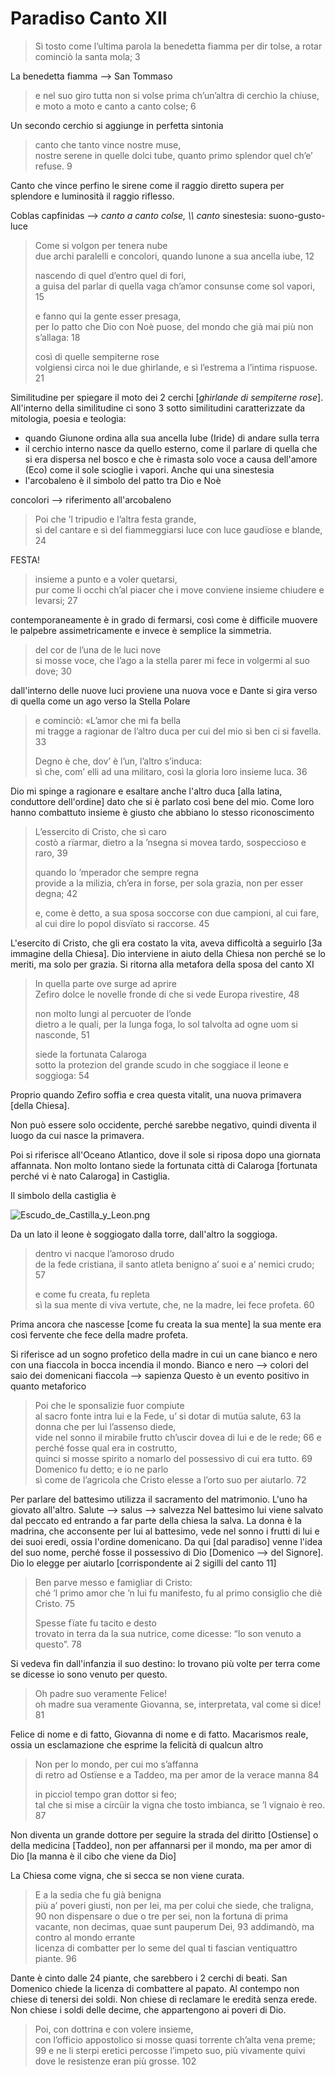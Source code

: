 # Paradiso Canto XII

> Sì tosto come l’ultima parola
la benedetta fiamma per dir tolse,
a rotar cominciò la santa mola; 3

La benedetta fiamma --> San Tommaso

> e nel suo giro tutta non si volse	
prima ch’un’altra di cerchio la chiuse,
e moto a moto e canto a canto colse;	6

Un secondo cerchio si aggiunge in perfetta sintonia

> canto che tanto vince nostre muse,	
nostre serene in quelle dolci tube,
quanto primo splendor quel ch’e’ refuse.	9

Canto che vince perfino le sirene come il raggio diretto supera per splendore e luminosità il raggio riflesso.

Coblas capfinidas --> *canto a canto colse, \\\\ canto*
sinestesia: suono-gusto-luce


> Come si volgon per tenera nube	
due archi paralelli e concolori,
quando Iunone a sua ancella iube,	12
> 
> nascendo di quel d’entro quel di fori,	
a guisa del parlar di quella vaga
ch’amor consunse come sol vapori,	15
> 
> e fanno qui la gente esser presaga,	
per lo patto che Dio con Noè puose,
del mondo che già mai più non s’allaga:	18
> 
> così di quelle sempiterne rose	
volgiensi circa noi le due ghirlande,
e sì l’estrema a l’intima rispuose.	21

Similitudine per spiegare il moto dei 2 cerchi [*ghirlande di sempiterne rose*].
All'interno della similitudine ci sono 3 sotto similitudini caratterizzate da mitologia, poesia e teologia:
- quando Giunone ordina alla sua ancella Iube (Iride) di andare sulla terra
- il cerchio interno nasce da quello esterno, come il parlare di quella che si era dispersa nel bosco e che è rimasta solo voce a causa dell'amore (Eco) come il sole scioglie i vapori.
Anche qui una sinestesia
- l'arcobaleno è il simbolo del patto tra Dio e Noè

concolori --> riferimento all'arcobaleno

> Poi che ’l tripudio e l’altra festa grande,	
sì del cantare e sì del fiammeggiarsi
luce con luce gaudïose e blande,	24

FESTA!

> insieme a punto e a voler quetarsi,	
pur come li occhi ch’al piacer che i move
conviene insieme chiudere e levarsi;	27

contemporaneamente è in grado di fermarsi, così come è difficile muovere le palpebre assimetricamente e invece è semplice la simmetria.

> del cor de l’una de le luci nove	
si mosse voce, che l’ago a la stella
parer mi fece in volgermi al suo dove;	30

dall'interno delle nuove luci proviene una nuova voce e Dante si gira verso di quella come un ago verso la Stella Polare

> e cominciò: «L’amor che mi fa bella	
mi tragge a ragionar de l’altro duca
per cui del mio sì ben ci si favella.	33
> 
> Degno è che, dov’ è l’un, l’altro s’induca:	
sì che, com’ elli ad una militaro,
così la gloria loro insieme luca.	36

Dio mi spinge a ragionare e esaltare anche l'altro duca [alla latina, conduttore dell'ordine] dato che si è parlato così bene del mio. Come loro hanno combattuto insieme è giusto che abbiano lo stesso riconoscimento

> L’essercito di Cristo, che sì caro	
costò a rïarmar, dietro a la ’nsegna
si movea tardo, sospeccioso e raro,	39
> 
> quando lo ’mperador che sempre regna	
provide a la milizia, ch’era in forse,
per sola grazia, non per esser degna;	42
> 
> e, come è detto, a sua sposa soccorse	
con due campioni, al cui fare, al cui dire
lo popol disvïato si raccorse.	45

L'esercito di Cristo, che gli era costato la vita, aveva difficoltà a seguirlo [3a immagine della Chiesa]. Dio interviene in aiuto della Chiesa non perché se lo meriti, ma solo per grazia.
Si ritorna alla metafora della sposa del canto XI

> In quella parte ove surge ad aprire	
Zefiro dolce le novelle fronde
di che si vede Europa rivestire,	48
> 
> non molto lungi al percuoter de l’onde	
dietro a le quali, per la lunga foga,
lo sol talvolta ad ogne uom si nasconde,	51
> 
> siede la fortunata Calaroga	
sotto la protezion del grande scudo
in che soggiace il leone e soggioga:	54

Proprio quando Zefiro soffia e crea questa vitalit, una nuova primavera [della Chiesa].

Non può essere solo occidente, perché sarebbe negativo, quindi diventa il luogo da cui nasce la primavera.

Poi si riferisce all'Oceano Atlantico, dove il sole si riposa dopo una giornata affannata.
Non molto lontano siede la fortunata città di Calaroga [fortunata perché vi è nato Calaroga] in Castiglia.

Il simbolo della castiglia è 

![Escudo_de_Castilla_y_Leon.png](images/escudodecastillayleon.png)

Da un lato il leone è soggiogato dalla torre, dall'altro la soggioga.

> dentro vi nacque l’amoroso drudo	
de la fede cristiana, il santo atleta
benigno a’ suoi e a’ nemici crudo;	57
> 
> e come fu creata, fu repleta	
sì la sua mente di viva vertute,
che, ne la madre, lei fece profeta.	60

Prima ancora che nascesse [come fu creata la sua mente] la sua mente era così fervente che fece della madre profeta.

Si riferisce ad un sogno profetico della madre in cui un cane bianco e nero con una fiaccola in bocca incendia il mondo.
Bianco e nero --> colori del saio dei domenicani
fiaccola --> sapienza
Questo è un evento positivo in quanto metaforico

> Poi che le sponsalizie fuor compiute	
al sacro fonte intra lui e la Fede,
u’ si dotar di mutüa salute,	63
la donna che per lui l’assenso diede,	
vide nel sonno il mirabile frutto
ch’uscir dovea di lui e de le rede;	66
e perché fosse qual era in costrutto,	
quinci si mosse spirito a nomarlo
del possessivo di cui era tutto.	69
Domenico fu detto; e io ne parlo	
sì come de l’agricola che Cristo
elesse a l’orto suo per aiutarlo.	72

Per parlare del battesimo utilizza il sacramento del matrimonio.
L'uno ha giovato all'altro.
Salute --> salus --> salvezza
Nel battesimo lui viene salvato dal peccato ed entrando a far parte della chiesa la salva.
La donna è la madrina, che acconsente per lui al battesimo, vede nel sonno i frutti di lui e dei suoi eredi, ossia l'ordine domenicano.
Da qui [dal paradiso] venne l'idea del suo nome, perché fosse il possessivo di Dio [Domenico --> del Signore].
Dio lo elegge per aiutarlo [corrispondente ai 2 sigilli del canto 11]

> Ben parve messo e famigliar di Cristo:	
ché ’l primo amor che ’n lui fu manifesto,
fu al primo consiglio che diè Cristo.	75
> 
> Spesse fïate fu tacito e desto	
trovato in terra da la sua nutrice,
come dicesse: “Io son venuto a questo”.	78

Si vedeva fin dall'infanzia il suo destino: lo trovano più volte per terra come se dicesse io sono venuto per questo.

> Oh padre suo veramente Felice!	
oh madre sua veramente Giovanna,
se, interpretata, val come si dice!	81

Felice di nome e di fatto, Giovanna di nome e di fatto.
Macarismos reale, ossia un esclamazione che esprime la felicità di qualcun altro

> Non per lo mondo, per cui mo s’affanna	
di retro ad Ostïense e a Taddeo,
ma per amor de la verace manna	84
> 
> in picciol tempo gran dottor si feo;	
tal che si mise a circüir la vigna
che tosto imbianca, se ’l vignaio è reo.	87

Non diventa un grande dottore per seguire la strada del diritto [Ostiense] o della medicina [Taddeo], non per affannarsi per il mondo, ma per amor di Dio [la manna è il cibo che viene da Dio]

La Chiesa come vigna, che si secca se non viene curata.

> E a la sedia che fu già benigna	
più a’ poveri giusti, non per lei,
ma per colui che siede, che traligna,	90
non dispensare o due o tre per sei,	
non la fortuna di prima vacante,
non decimas, quae sunt pauperum Dei,	93
addimandò, ma contro al mondo errante	
licenza di combatter per lo seme
del qual ti fascian ventiquattro piante.	96

Dante è cinto dalle 24 piante, che sarebbero i 2 cerchi di beati. San Domenico chiede la licenza di combattere al papato. Al contempo non chiese di tenersi dei soldi. Non chiese di reclamare le eredità senza erede. Non chiese i soldi delle decime, che appartengono ai poveri di Dio.

> Poi, con dottrina e con volere insieme,	
con l’officio appostolico si mosse
quasi torrente ch’alta vena preme;	99
e ne li sterpi eretici percosse	
l’impeto suo, più vivamente quivi
dove le resistenze eran più grosse.	102